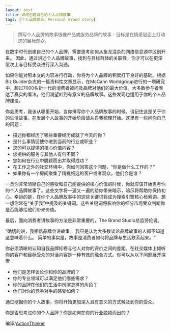 ```yaml
---
layout: post
title: 如何创建自己的个人品牌故事
tags: [个人品牌故事，Personal Brand story]
---
```


> 撰写个人品牌的故事很像产品或服务品牌的故事 - 目标是在情感层面上打动您的目标观众。

在数字时代创建自己的个人品牌，需要思考如何从鱼龙混杂的网络信息源中区别开来。 因此，通过讲述个人品牌故事，找到与目标群体的关联性，你才可以在更深层次上与目标受众进行深入沟通。

如果你能对照本文的内容进行行动，你将为个人品牌的积累打下良好的基础。根据Biz Builder杂志的一篇资料性文章显示，在McCann Worldgroup进行的一项研究中，超过7000名新一代的消费者被问及品牌对他们的最大价值。大多数参与者表达了真实的看法，他们渴望听到有意义的品牌故事。这些发现也适用于你的个人品牌建设。

你会思考，我该从哪里开始，当你撰写你个人品牌故事的时候，请记住这是关于你的生活故事。在发展个人故事的开始阶段请从自我梳理开始。这里有一些问你自己的问题：

* 描述你都经历了哪些重要经历成就了今天的你？
* 是什么事情促使你进到当前的行业或职业？
* 您的可以提供的核心价值内容？
* 您提供的服务与其他人有何不同？
* 您如何在行业中脱颖而出并取得成功？
* 在工作之外的社交环境中，你如何回答这个问题，“你是做什么工作的？”
* 如果你有一个房间聚集了精挑细选的客户或者观众，他们会是谁？

一旦你非常清晰自己的感受和自己能提供的核心价值的时候，你就应该开始思考你的个人品牌故事了。这些文字将一遍又一遍的给你带来暗示，暗示将帮助你保持初心。幸运的是，在你个人品牌故事中的这些关键词将成为搜索引擎核心检索词。想一想你常在“关于我”中提及的关键词。这些关键词将影响你的细分市场受众判断你是否能够给他们带来价值。

最后，面向消费者讲故事的方法是非常重要的，The Brand Studio总监劳伦说。

“确切的讲，我相信品牌会讲故事。 我只是认为大多数谈论品牌故事的人都不知道这意味着什么。 简单的事实是，故事是消费者如何将品牌与生活联系起来。“

你必须清晰的认知自我品牌标榜与他人对你的评价之间的差距。在社交媒体上倾听你的客户和目标受众的对话内容是一种有效的融合方式。你可以从以下问题展开探索：

* 他们是怎样谈论你和你的品牌的？
* 你的专业领域可以满足他们哪些需求？
* 你的品牌在他们的生活中扮演怎样的角色？
* 他们对你的竞争对手的感受如何？

通过挖掘你的个人故事，你将开始更加深入且有意义的方式触及到你的受众。

你是否思考过你的个人品牌？你是如何在你的行业脱颖而出的？

编译/[ActionThinker](http://actionthinker.com/)






